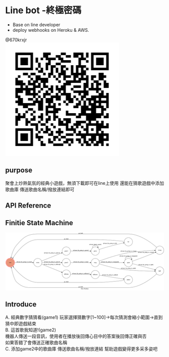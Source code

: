 # Line bot -終極密碼
* Base on line developer
* deploy webhooks on Heroku & AWS.

@670krxjr     
![image](https://github.com/f74066357/TOC-Project-2020/blob/master/670krxjr.png)


## purpose
聚會上炒熱氣氛的經典小遊戲，無須下載即可在line上使用
還能在猜歌遊戲中添加歌曲庫 傳送歌曲名稱/撥放連結即可

## API Reference


## Finitie State Machine
![image](https://github.com/f74066357/TOC-Project-2020/blob/master/fsm.png)


## Introduce
A.	經典數字猜猜看(game1)
    玩家選擇猜數字[1~100]->每次猜測會縮小範圍->直到猜中即遊戲結束   
B.  這首歌我知道!(game2)  
    機器人傳送一段音訊，使用者在播放後回傳心目中的答案後回傳正確與否  
    如果答錯了會傳送正確歌曲名稱  
C.  添加game2中的歌曲庫
    傳送歌曲名稱/撥放連結 幫助遊戲變得更多采多姿吧  
